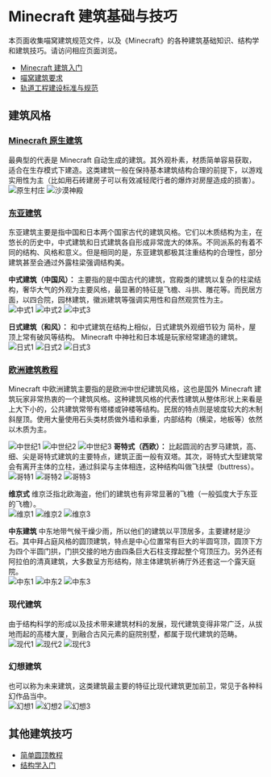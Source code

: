 # Minecraft 建筑基础与技巧

本页面收集喵窝建筑规范文件，以及《Minecraft》的各种建筑基础知识、结构学和建筑技巧。请访问相应页面浏览。
- [Minecraft 建筑入门](space/building/minecraft-building.md)  
- [喵窝建筑要求](space/building/nyaacat-contruction-requirements.md)
- [轨道工程建设标准与规范](space/building/railway-construction-standard.md)

## 建筑风格

### [Minecraft 原生建筑](space/building/minecraft-building.md)  
最典型的代表是 Minecraft 自动生成的建筑。其外观朴素，材质简单容易获取，适合在生存模式下建造。这类建筑一般在保持基本建筑结构合理的前提下，以游戏实用性为主（比如用石砖建房子可以有效减轻爬行者的爆炸对房屋造成的损害）。   
![原生村庄](../assets/images/building-tutorial/building-style/minecraft-village1.png)  ![沙漠神殿](../assets/images/building-tutorial/building-style/Minecraft-Desert-Temple.jpg)

### [东亚建筑](space/building/tutorial-eastern-style.md)
东亚建筑主要是指中国和日本两个国家古代的建筑风格。它们以木质结构为主，在悠长的历史中，中式建筑和日式建筑各自形成非常庞大的体系。不同派系的有着不同的结构、风格和意义。但是相同的是，东亚建筑都极其注重结构的合理性，部分建筑甚至会通过外露柱梁强调结构美。

**中式建筑（中国风）：** 
主要指的是中国古代的建筑，宫殿类的建筑以复杂的柱梁结构，奢华大气的外观为主要风格，最显著的特征是飞檐、斗拱、雕花等。而民居方面，以四合院，园林建筑，徽派建筑等强调实用性和自然观赏性为主。   
![中式1](../assets/images/building-tutorial/building-style/luoyang1.jpg)  ![中式2](../assets/images/building-tutorial/building-style/luoyang2.jpg)  ![中式3](../assets/images/building-tutorial/building-style/luoyang3.jpg)

**日式建筑（和风）：**
和中式建筑在结构上相似，日式建筑外观细节较为
简朴，屋顶上常有破风等结构。 Minecraft 中神社和日本城是玩家经常建造的建筑。  
![日式1](../assets/images/building-tutorial/building-style/Japanese-style1.jpg)  ![日式2](../assets/images/building-tutorial/building-style/Japanese-style2.jpg)  ![日式3](../assets/images/building-tutorial/building-style/Japanese-style3.jpg)

### [欧洲建筑教程](space/building/tutorial-medieval.md)
Minecraft 中欧洲建筑主要指的是欧洲中世纪建筑风格，这也是国外 Minecraft 建筑玩家非常热衷的一个建筑风格。这种建筑风格的代表性建筑从整体形状上来看是上大下小的，公共建筑常带有塔楼或钟楼等结构。民居的特点则是坡度较大的木制斜屋顶。使用大量使用石头类材质做外墙和承重，内部结构（横梁，地板等）依然以木质为主。  
 
![中世纪1](../assets/images/building-tutorial/building-style/Mid-East1.jpg)  ![中世纪2](../assets/images/building-tutorial/building-style/Mid-East2.jpg)  ![中世纪3](../assets/images/building-tutorial/building-style/Mid-East3.jpg)
**哥特式（西欧）：**
比起圆润的古罗马建筑，高、细、尖是哥特式建筑的主要特点，建筑正面一般有双塔。其次，哥特式大型建筑常会有离开主体的立柱，通过斜梁与主体相连，这种结构叫做飞扶壁（buttress）。  
![哥特1](../assets/images/building-tutorial/building-style/Gothic1.jpg)  ![哥特2](../assets/images/building-tutorial/building-style/Gothic2.jpg)  ![哥特3](../assets/images/building-tutorial/building-style/Gothic3.jpg)

**维京式**
维京泛指北欧海盗，他们的建筑也有非常显著的飞檐（一般弧度大于东亚的飞檐）。    
![维京1](../assets/images/building-tutorial/building-style/víkingar1.jpg)  ![维京2](../assets/images/building-tutorial/building-style/víkingar2.jpg)  ![维京3](../assets/images/building-tutorial/building-style/víkingar3.jpg)

**中东建筑**
中东地带气候干燥少雨，所以他们的建筑以平顶居多，主要建材是沙石。其中拜占庭风格的圆顶建筑，特点是中心位置常有巨大的半圆穹顶，圆顶下方为四个半圆门拱，门拱交接的地方由四条巨大石柱支撑起整个穹顶压力。另外还有阿拉伯的清真建筑，大多数呈方形结构，除主体建筑祈祷厅外还套这一个露天庭院。   
![中东1](../assets/images/building-tutorial/building-style/Mid-East1.jpg)  ![中东2](../assets/images/building-tutorial/building-style/Mid-East2.jpg)  ![中东3](../assets/images/building-tutorial/building-style/Mid-East3.jpg)  

### 现代建筑
由于结构科学的形成以及技术带来建筑材料的发展，现代建筑变得非常广泛，从拔地而起的高楼大厦，到融合古风元素的庭院别墅，都属于现代建筑的范畴。  
![现代1](../assets/images/building-tutorial/building-style/modern1.jpg)  ![现代2](../assets/images/building-tutorial/building-style/modern2.jpg)
  ![现代3](../assets/images/building-tutorial/building-style/modern3.jpg)


### 幻想建筑
也可以称为未来建筑，这类建筑最主要的特征比现代建筑更加前卫，常见于各种科幻作品当中。  
 ![幻想1](../assets/images/building-tutorial/building-style/fantasy1.jpg)  ![幻想2](../assets/images/building-tutorial/building-style/fantasy2.jpg)  ![幻想3](../assets/images/building-tutorial/building-style/fantasy3.jpg)


## 其他建筑技巧
- [简单圆顶教程](space/building/tutorial-dome.md)  
- [结构学入门](space/building/architechture-introduction.md)

